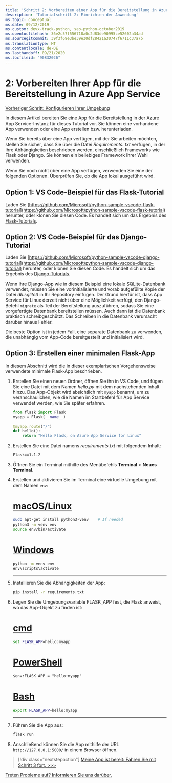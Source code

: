 ```yaml
---
title: 'Schritt 2: Vorbereiten einer App für die Bereitstellung in Azure App Service für Linux aus Visual Studio Code'
description: 'Tutorialschritt 2: Einrichten der Anwendung'
ms.topic: conceptual
ms.date: 09/12/2019
ms.custom: devx-track-python, seo-python-october2019
ms.openlocfilehash: 36e2c57f556718a0c2d83de90995ce52602a34ad
ms.sourcegitcommit: 39f3f69e3be39e30df28421a30747f6711c37a7b
ms.translationtype: HT
ms.contentlocale: de-DE
ms.lasthandoff: 09/21/2020
ms.locfileid: "90832026"
---
```

# <a name="2-prepare-your-app-for-deployment-to-azure-app-service"></a>2: Vorbereiten Ihrer App für die Bereitstellung in Azure App Service

[Vorheriger Schritt: Konfigurieren Ihrer Umgebung](tutorial-deploy-app-service-on-linux-01.md)

In diesem Artikel bereiten Sie eine App für die Bereitstellung in der Azure App Service-Instanz für dieses Tutorial vor. Sie können eine vorhandene App verwenden oder eine App erstellen bzw. herunterladen.

Wenn Sie bereits über eine App verfügen, mit der Sie arbeiten möchten, stellen Sie sicher, dass Sie über die Datei *Requirements. txt* verfügen, in der Ihre Abhängigkeiten beschrieben werden, einschließlich Frameworks wie Flask oder Django. Sie können ein beliebiges Framework Ihrer Wahl verwenden.

Wenn Sie noch nicht über eine App verfügen, verwenden Sie eine der folgenden Optionen. Überprüfen Sie, ob die App lokal ausgeführt wird.

## <a name="option-1-vs-code-flask-tutorial-sample"></a>Option 1: VS Code-Beispiel für das Flask-Tutorial

Laden Sie [https://github.com/Microsoft/python-sample-vscode-flask-tutorial](https://github.com/Microsoft/python-sample-vscode-flask-tutorial) herunter, oder klonen Sie diesen Code. Es handelt sich um das Ergebnis des [Flask-Tutorials](https://code.visualstudio.com/docs/python/tutorial-flask).

## <a name="option-2-vs-code-django-tutorial-sample"></a>Option 2: VS Code-Beispiel für das Django-Tutorial

Laden Sie [https://github.com/Microsoft/python-sample-vscode-django-tutorial](https://github.com/Microsoft/python-sample-vscode-django-tutorial) herunter, oder klonen Sie diesen Code. Es handelt sich um das Ergebnis des [Django-Tutorials](https://code.visualstudio.com/docs/python/tutorial-django).

Wenn Ihre Django-App wie in diesem Beispiel eine lokale SQLite-Datenbank verwendet, müssen Sie eine vorinitialisierte und vorab aufgefüllte Kopie der Datei *db.sqlite3* in Ihr Repository einfügen. Der Grund hierfür ist, dass App Service für Linux derzeit nicht über eine Möglichkeit verfügt, den Django-Befehl `migrate` als Teil der Bereitstellung auszuführen, sodass Sie eine vorgefertigte Datenbank bereitstellen müssen. Auch dann ist die Datenbank praktisch schreibgeschützt. Das Schreiben in die Datenbank verursacht darüber hinaus Fehler.

Die beste Option ist in jedem Fall, eine separate Datenbank zu verwenden, die unabhängig vom App-Code bereitgestellt und initialisiert wird.

## <a name="option-3-create-a-minimal-flask-app"></a>Option 3: Erstellen einer minimalen Flask-App

In diesem Abschnitt wird die in dieser exemplarischen Vorgehensweise verwendete minimale Flask-App beschrieben.

1. Erstellen Sie einen neuen Ordner, öffnen Sie ihn in VS Code, und fügen Sie eine Datei mit dem Namen *hello.py* mit dem nachstehenden Inhalt hinzu. Das App-Objekt wird absichtlich mit `myapp` benannt, um zu veranschaulichen, wie die Namen im Startbefehl für App Service verwendet werden, wie Sie später erfahren.

    ```python
    from flask import Flask
    myapp = Flask(__name__)

    @myapp.route("/")
    def hello():
        return "Hello Flask, on Azure App Service for Linux"
    ```

1. Erstellen Sie eine Datei namens *requirements.txt* mit folgendem Inhalt:

    ```text
    Flask==1.1.2
    ```

1. Öffnen Sie ein Terminal mithilfe des Menübefehls **Terminal** > **Neues Terminal**.

1. Erstellen und aktivieren Sie im Terminal eine virtuelle Umgebung mit dem Namen `env`:

    # <a name="macoslinux"></a>[macOS/Linux](#tab/linux)

    ```bash
    sudo apt-get install python3-venv    # If needed
    python3 -m venv env
    source env/bin/activate
    ```

    # <a name="windows"></a>[Windows](#tab/windows)

    ```cmd
    python -m venv env
    env\scripts\activate
    ```

    ---

1. Installieren Sie die Abhängigkeiten der App:

    ```cmd
    pip install -r requirements.txt
    ```

1. Legen Sie die Umgebungsvariable FLASK_APP fest, die Flask anweist, wo das App-Objekt zu finden ist:

    # <a name="cmd"></a>[cmd](#tab/cmd)

    ```cmd
    set FLASK_APP=hello:myapp
    ```

    # <a name="powershell"></a>[PowerShell](#tab/powershell)

    ```ps
    $env:FLASK_APP = "hello:myapp"
    ```

   # <a name="bash"></a>[Bash](#tab/bash)

    ```bash
    export FLASK_APP=hello:myapp
    ```

    ---

1. Führen Sie die App aus:

    ```cmd
    flask run
    ```

1. Anschließend können Sie die App mithilfe der URL `http://127.0.0.1:5000/` in einem Browser öffnen.

> [!div class="nextstepaction"]
> [Meine App ist bereit: Fahren Sie mit Schritt 3 fort. >>>](tutorial-deploy-app-service-on-linux-03.md)

[Treten Probleme auf? Informieren Sie uns darüber.](https://aka.ms/FlaskVSCQuickstartHelp)
